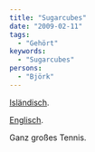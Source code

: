 ```yaml
---
title: "Sugarcubes"
date: "2009-02-11"
tags:
  - "Gehört"
keywords:
  - "Sugarcubes"
persons:
  - "Björk"
---
```


[Isländisch](https://www.youtube.com/watch?v=F6hGc7S8d88).

[Englisch](https://www.youtube.com/watch?v=BFQPNApwJGU).

Ganz großes Tennis.
